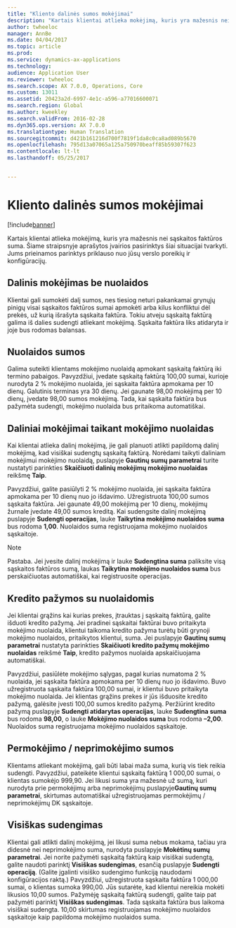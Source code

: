 ```yaml
---
title: "Kliento dalinės sumos mokėjimai"
description: "Kartais klientai atlieka mokėjimą, kuris yra mažesnis nei sąskaitos faktūros suma. Šiame straipsnyje aprašytos įvairios pasirinktys šiai situacijai tvarkyti. Jums prieinamos parinktys priklauso nuo jūsų verslo poreikių ir konfigūracijų."
author: twheeloc
manager: AnnBe
ms.date: 04/04/2017
ms.topic: article
ms.prod: 
ms.service: dynamics-ax-applications
ms.technology: 
audience: Application User
ms.reviewer: twheeloc
ms.search.scope: AX 7.0.0, Operations, Core
ms.custom: 13011
ms.assetid: 20423a2d-6997-4e1c-a596-a77016600071
ms.search.region: Global
ms.author: kweekley
ms.search.validFrom: 2016-02-28
ms.dyn365.ops.version: AX 7.0.0
ms.translationtype: Human Translation
ms.sourcegitcommit: d421b161216d700f7819f1da8c0ca8ad089b5670
ms.openlocfilehash: 795d13a07065a125a750970beaff85b59307f623
ms.contentlocale: lt-lt
ms.lasthandoff: 05/25/2017


---
```


# <a name="customer-payments-for-a-partial-amount"></a>Kliento dalinės sumos mokėjimai

[!include[banner](../includes/banner.md)]


Kartais klientai atlieka mokėjimą, kuris yra mažesnis nei sąskaitos faktūros suma. Šiame straipsnyje aprašytos įvairios pasirinktys šiai situacijai tvarkyti. Jums prieinamos parinktys priklauso nuo jūsų verslo poreikių ir konfigūracijų.

<a name="partial-payment-with-no-discount"></a>Dalinis mokėjimas be nuolaidos
--------------------------------

Klientai gali sumokėti dalį sumos, nes tiesiog neturi pakankamai grynųjų pinigų visai sąskaitos faktūros sumai apmokėti arba kilus konfliktui dėl prekės, už kurią išrašyta sąskaita faktūra. Tokiu atveju sąskaitą faktūrą galima iš dalies sudengti atliekant mokėjimą. Sąskaita faktūra liks atidaryta ir joje bus rodomas balansas.

## <a name="discount-amounts"></a>Nuolaidos sumos
Galima suteikti klientams mokėjimo nuolaidą apmokant sąskaitą faktūrą iki termino pabaigos. Pavyzdžiui, įvedate sąskaitą faktūrą 100,00 sumai, kurioje nurodyta 2 % mokėjimo nuolaida, jei sąskaita faktūra apmokama per 10 dienų. Galutinis terminas yra 30 dienų. Jei gaunate 98,00 mokėjimą per 10 dienų, įvedate 98,00 sumos mokėjimą. Tada, kai sąskaita faktūra bus pažymėta sudengti, mokėjimo nuolaida bus pritaikoma automatiškai.

## <a name="partial-payments-with-cash-discounts"></a>Daliniai mokėjimai taikant mokėjimo nuolaidas
Kai klientai atlieka dalinį mokėjimą, jie gali planuoti atlikti papildomą dalinį mokėjimą, kad visiškai sudengtų sąskaitą faktūrą. Norėdami taikyti daliniam mokėjimui mokėjimo nuolaidą, puslapyje **Gautinų sumų parametrai** turite nustatyti parinkties **Skaičiuoti dalinių mokėjimų mokėjimo nuolaidas** reikšmę **Taip**. 

Pavyzdžiui, galite pasiūlyti 2 % mokėjimo nuolaida, jei sąskaita faktūra apmokama per 10 dienų nuo jo išdavimo. Užregistruota 100,00 sumos sąskaita faktūra. Jei gaunate 49,00 mokėjimą per 10 dienų, mokėjimų žurnale įvedate 49,00 sumos kreditą. Kai sudengsite dalinį mokėjimą puslapyje **Sudengti operacijas**, lauke **Taikytina mokėjimo nuolaidos suma** bus rodoma **1,00**. Nuolaidos suma registruojama mokėjimo nuolaidos sąskaitoje. 

> [!NOTE] 
> Pastaba. Jei įvesite dalinį mokėjimą ir lauke **Sudengtina suma** paliksite visą sąskaitos faktūros sumą, laukas **Taikytina mokėjimo nuolaidos suma** bus perskaičiuotas automatiškai, kai registruosite operacijas.

## <a name="credit-notes-with-discounts"></a>Kredito pažymos su nuolaidomis
Jei klientai grąžins kai kurias prekes, įtrauktas į sąskaitą faktūrą, galite išduoti kredito pažymą. Jei pradinei sąskaitai faktūrai buvo pritaikyta mokėjimo nuolaida, klientui taikoma kredito pažyma turėtų būti grynoji mokėjimo nuolaidos, pritaikytos klientui, suma. Jei puslapyje **Gautinų sumų parametrai** nustatyta parinkties **Skaičiuoti kredito pažymų mokėjimo nuolaidas** reikšmė **Taip**, kredito pažymos nuolaida apskaičiuojama automatiškai. 

Pavyzdžiui, pasiūlėte mokėjimo sąlygas, pagal kurias numatoma 2 % nuolaida, jei sąskaita faktūra apmokama per 10 dienų nuo jo išdavimo. Buvo užregistruota sąskaita faktūra 100,00 sumai, ir klientui buvo pritaikyta mokėjimo nuolaida. Jei klientas grąžins prekes ir jūs išduosite kredito pažymą, galėsite įvesti 100,00 sumos kredito pažymą. Peržiūrint kredito pažymą puslapyje **Sudengti atidarytas operacijas**, lauke **Sudengtina suma** bus rodoma **98,00**, o lauke **Mokėjimo nuolaidos suma** bus rodoma **–2,00**. Nuolaidos suma registruojama mokėjimo nuolaidos sąskaitoje.

## <a name="overpaymentunderpayment-amounts"></a>Permokėjimo / neprimokėjimo sumos
Klientams atliekant mokėjimą, gali būti labai maža suma, kurią vis tiek reikia sudengti. Pavyzdžiui, pateikėte klientui sąskaitą faktūrą 1 000,00 sumai, o klientas sumokėjo 999,90. Jei likusi suma yra mažesnė už sumą, kuri nurodyta prie permokėjimų arba neprimokėjimų puslapyje**Gautinų sumų parametrai**, skirtumas automatiškai užregistruojamas permokėjimų / neprimokėjimų DK sąskaitoje.

## <a name="full-settlement"></a>Visiškas sudengimas
Klientai gali atlikti dalinį mokėjimą, jei likusi suma nebus mokama, tačiau yra didesnė nei neprimokėjimo suma, nurodyta puslapyje **Mokėtinų sumų parametrai**. Jei norite pažymėti sąskaitą faktūrą kaip visiškai sudengtą, galite naudoti parinktį **Visiškas sudengimas**, esančią puslapyje **Sudengti operaciją**. (Galite įgalinti visiško sudengimo funkciją naudodami konfigūracijos raktą.) Pavyzdžiui, užregistruota sąskaita faktūra 1 000,00 sumai, o klientas sumoka 990,00. Jūs sutarėte, kad klientui nereikia mokėti likusios 10,00 sumos. Pažymėję sąskaitą faktūrą sudengti, galite taip pat pažymėti parinktį **Visiškas sudengimas**. Tada sąskaita faktūra bus laikoma visiškai sudengta. 10,00 skirtumas registruojamas mokėjimo nuolaidos sąskaitoje kaip papildoma mokėjimo nuolaidos suma.




